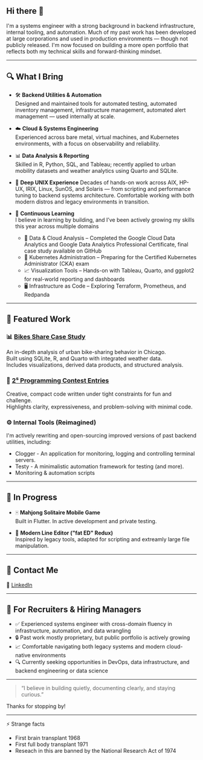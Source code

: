 ## Hi there 👋

I'm a systems engineer with a strong background in backend infrastructure, internal tooling, and automation. Much of my past work has been developed at large corporations and used in production environments — though not publicly released. I'm now focused on building a more open portfolio that reflects both my technical skills and forward-thinking mindset.

---

## 🔍 What I Bring

- 🛠️ **Backend Utilities & Automation**  
  Designed and maintained tools for automated testing, automated inventory management, infrastructure management, automated alert management — used internally at scale.
  
- ☁️ **Cloud & Systems Engineering**  
  Experienced across bare metal, virtual machines, and Kubernetes environments, with a focus on observability and reliability.

- 📊 **Data Analysis & Reporting**  
  Skilled in R, Python, SQL, and Tableau; recently applied to urban mobility datasets and weather analytics using Quarto and SQLite.

- 🐚 **Deep UNIX Experience**
  Decades of hands-on work across AIX, HP-UX, IRIX, Linux, SunOS, and Solaris — from scripting and performance tuning to backend systems architecture. Comfortable working with both modern distros and legacy environments in transition. 

- 🧠 **Continuous Learning**  
  I believe in learning by building, and I’ve been actively growing my skills this year across multiple domains
  - 🐍 Data & Cloud Analysis – Completed the Google Cloud Data Analytics and Google Data Analytics Professional Certificate, final case study available on GitHub
  - 🧱 Kubernetes Administration – Preparing for the Certified Kubernetes Administrator (CKA) exam
  - 📈 Visualization Tools – Hands-on with Tableau, Quarto, and ggplot2 for real-world reporting and dashboards
  - 🖥️ Infrastructure as Code – Exploring Terraform, Prometheus, and Redpanda
  
---

## 📁 Featured Work

### 📊 [Bikes Share Case Study](https://sasgithub.github.io/Data_Analytics_cs/)  
An in-depth analysis of urban bike-sharing behavior in Chicago.  
Built using SQLite, R, and Quarto with integrated weather data.  
Includes visualizations, derived data products, and structured analysis.

### 🧠 [2⁵ Programming Contest Entries](https://github.com/sasgithub/TwoToTheFifth)
Creative, compact code written under tight constraints for fun and challenge.  
Highlights clarity, expressiveness, and problem-solving with minimal code.

### ⚙️ Internal Tools (Reimagined)  
I'm actively rewriting and open-sourcing improved versions of past backend utilities, including:
- Clogger - An application for monitoring, logging and controlling terminal servers. 
- Testy - A minimalistic automation framework for testing (and more). 
- Monitoring & automation scripts

---

## 🚧 In Progress

- 🀄 **Mahjong Solitaire Mobile Game**  
  Built in Flutter. In active development and private testing.

- 📝 **Modern Line Editor ("fat ED" Redux)**  
  Inspired by legacy tools, adapted for scripting and extreamly large file manipulation.

---

## 💬 Contact Me

💼 [LinkedIn](https://linkedin.com/in/sesher)


---

## 🤝 For Recruiters & Hiring Managers

- ✅ Experienced systems engineer with cross-domain fluency in infrastructure, automation, and data wrangling
- 🔒 Past work mostly proprietary, but public portfolio is actively growing
- 📈 Comfortable navigating both legacy systems and modern cloud-native environments
- 🔍 Currently seeking opportunities in DevOps, data infrastructure, and backend engineering or data science

---

> “I believe in building quietly, documenting clearly, and staying curious.”

Thanks for stopping by!

---

⚡ Strange facts
  - First brain transplant 1968
  - First full body transplant 1971
  - Reseach in this are banned by the National Research Act of 1974 

